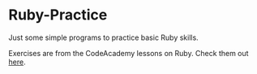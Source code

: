 # Ruby-Practice
Just some simple programs to practice basic Ruby skills.

Exercises are from the CodeAcademy lessons on Ruby. Check them out [here](https://www.codecademy.com/learn/learn-ruby).
